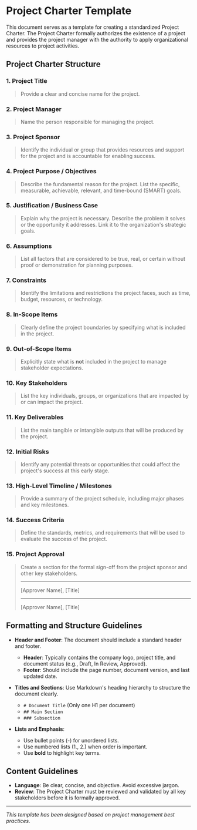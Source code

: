 # Project Charter Template

This document serves as a template for creating a standardized Project Charter. The Project Charter formally authorizes the existence of a project and provides the project manager with the authority to apply organizational resources to project activities.

## Project Charter Structure

### 1. Project Title
> Provide a clear and concise name for the project.

### 2. Project Manager
> Name the person responsible for managing the project.

### 3. Project Sponsor
> Identify the individual or group that provides resources and support for the project and is accountable for enabling success.

### 4. Project Purpose / Objectives
> Describe the fundamental reason for the project. List the specific, measurable, achievable, relevant, and time-bound (SMART) goals.

### 5. Justification / Business Case
> Explain why the project is necessary. Describe the problem it solves or the opportunity it addresses. Link it to the organization's strategic goals.

### 6. Assumptions
> List all factors that are considered to be true, real, or certain without proof or demonstration for planning purposes.

### 7. Constraints
> Identify the limitations and restrictions the project faces, such as time, budget, resources, or technology.

### 8. In-Scope Items
> Clearly define the project boundaries by specifying what is included in the project.

### 9. Out-of-Scope Items
> Explicitly state what is **not** included in the project to manage stakeholder expectations.

### 10. Key Stakeholders
> List the key individuals, groups, or organizations that are impacted by or can impact the project.

### 11. Key Deliverables
> List the main tangible or intangible outputs that will be produced by the project.

### 12. Initial Risks
> Identify any potential threats or opportunities that could affect the project's success at this early stage.

### 13. High-Level Timeline / Milestones
> Provide a summary of the project schedule, including major phases and key milestones.

### 14. Success Criteria
> Define the standards, metrics, and requirements that will be used to evaluate the success of the project.

### 15. Project Approval
> Create a section for the formal sign-off from the project sponsor and other key stakeholders.
> 
> _____________________________
> [Approver Name], [Title]
> 
> _____________________________
> [Approver Name], [Title]

## Formatting and Structure Guidelines

- **Header and Footer**: The document should include a standard header and footer.
  - **Header**: Typically contains the company logo, project title, and document status (e.g., Draft, In Review, Approved).
  - **Footer**: Should include the page number, document version, and last updated date.

- **Titles and Sections**: Use Markdown's heading hierarchy to structure the document clearly.
  - `# Document Title` (Only one H1 per document)
  - `## Main Section`
  - `### Subsection`

- **Lists and Emphasis**:
  - Use bullet points (-) for unordered lists.
  - Use numbered lists (1., 2.) when order is important.
  - Use **bold** to highlight key terms.

## Content Guidelines

- **Language**: Be clear, concise, and objective. Avoid excessive jargon.
- **Review**: The Project Charter must be reviewed and validated by all key stakeholders before it is formally approved.

---

*This template has been designed based on project management best practices.*

